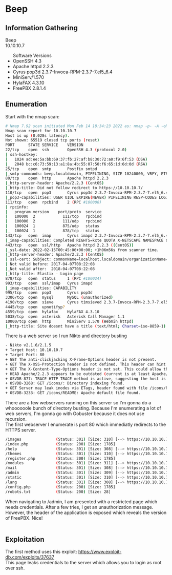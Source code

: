# Beep

## Information Gathering
Beep<br>
10.10.10.7<br>

<ul>Software Versions
	<li>OpenSSH 4.3</li>
	<li>Apache httpd 2.2.3</li>
	<li>Cyrus pop3d 2.3.7-Invoca-RPM-2.3.7-7.el5_6.4</li>
	<li>MiniServ/1.570</li>
	<li>HylaFAX 4.3.10</li>
	<li>FreePBX 2.8.1.4</li>
</ul>

## Enumeration
Start with the nmap scan:<br>
```bash
# Nmap 7.92 scan initiated Mon Feb 14 18:34:23 2022 as: nmap -p- -A -oN nmap/all_ports.nmap -Pn 10.10.10.7
Nmap scan report for 10.10.10.7
Host is up (0.028s latency).
Not shown: 65519 closed tcp ports (reset)
PORT      STATE SERVICE    VERSION
22/tcp    open  ssh        OpenSSH 4.3 (protocol 2.0)
| ssh-hostkey: 
|   1024 ad:ee:5a:bb:69:37:fb:27:af:b8:30:72:a0:f9:6f:53 (DSA)
|_  2048 bc:c6:73:59:13:a1:8a:4b:55:07:50:f6:65:1d:6d:0d (RSA)
25/tcp    open  smtp       Postfix smtpd
|_smtp-commands: beep.localdomain, PIPELINING, SIZE 10240000, VRFY, ETRN, ENHANCEDSTATUSCODES, 8BITMIME, DSN
80/tcp    open  http       Apache httpd 2.2.3
|_http-server-header: Apache/2.2.3 (CentOS)
|_http-title: Did not follow redirect to https://10.10.10.7/
110/tcp   open  pop3       Cyrus pop3d 2.3.7-Invoca-RPM-2.3.7-7.el5_6.4
|_pop3-capabilities: USER UIDL EXPIRE(NEVER) PIPELINING RESP-CODES LOGIN-DELAY(0) STLS IMPLEMENTATION(Cyrus POP3 server v2) AUTH-RESP-CODE APOP TOP
111/tcp   open  rpcbind    2 (RPC #100000)
| rpcinfo: 
|   program version    port/proto  service
|   100000  2            111/tcp   rpcbind
|   100000  2            111/udp   rpcbind
|   100024  1            875/udp   status
|_  100024  1            878/tcp   status
143/tcp   open  imap       Cyrus imapd 2.3.7-Invoca-RPM-2.3.7-7.el5_6.4
|_imap-capabilities: Completed RIGHTS=kxte QUOTA X-NETSCAPE NAMESPACE OK IMAP4rev1 THREAD=ORDEREDSUBJECT THREAD=REFERENCES IMAP4 ATOMIC SORT UIDPLUS SORT=MODSEQ UNSELECT BINARY NO CATENATE CHILDREN ACL ANNOTATEMORE MULTIAPPEND STARTTLS CONDSTORE LISTEXT URLAUTHA0001 LITERAL+ IDLE LIST-SUBSCRIBED RENAME MAILBOX-REFERRALS ID
443/tcp   open  ssl/http   Apache httpd 2.2.3 ((CentOS))
|_ssl-date: 2022-02-15T00:45:06+00:00; +1h06m56s from scanner time.
|_http-server-header: Apache/2.2.3 (CentOS)
| ssl-cert: Subject: commonName=localhost.localdomain/organizationName=SomeOrganization/stateOrProvinceName=SomeState/countryName=--
| Not valid before: 2017-04-07T08:22:08
|_Not valid after:  2018-04-07T08:22:08
|_http-title: Elastix - Login page
878/tcp   open  status     1 (RPC #100024)
993/tcp   open  ssl/imap   Cyrus imapd
|_imap-capabilities: CAPABILITY
995/tcp   open  pop3       Cyrus pop3d
3306/tcp  open  mysql      MySQL (unauthorized)
4190/tcp  open  sieve      Cyrus timsieved 2.3.7-Invoca-RPM-2.3.7-7.el5_6.4 (included w/cyrus imap)
4445/tcp  open  upnotifyp?
4559/tcp  open  hylafax    HylaFAX 4.3.10
5038/tcp  open  asterisk   Asterisk Call Manager 1.1
10000/tcp open  http       MiniServ 1.570 (Webmin httpd)
|_http-title: Site doesnt have a title (text/html; Charset=iso-8859-1).
```
There is a web server so I run Nikto and directory busting
```bash
- Nikto v2.1.6/2.1.5
+ Target Host: 10.10.10.7
+ Target Port: 80
+ GET The anti-clickjacking X-Frame-Options header is not present.
+ GET The X-XSS-Protection header is not defined. This header can hint to the user agent to protect against some forms of XSS
+ GET The X-Content-Type-Options header is not set. This could allow the user agent to render the content of the site in a different fashion to the MIME type
+ HEAD Apache/2.2.3 appears to be outdated (current is at least Apache/2.4.37). Apache 2.2.34 is the EOL for the 2.x branch.
+ OSVDB-877: TRACE HTTP TRACE method is active, suggesting the host is vulnerable to XST
+ OSVDB-3268: GET /icons/: Directory indexing found.
+ GET Server may leak inodes via ETags, header found with file /icons/README, inode: 884871, size: 4872, mtime: Thu Jun 24 15:46:08 2010
+ OSVDB-3233: GET /icons/README: Apache default file found.
```
There are a few webservers running on this server so I'm gonna do a whoooooole bunch of directory busting. Because I'm enumerating a lot of web servers, I'm gonna go with Gobuster because it does not use recursion.<br>
The first webserver I enumerate is port 80 which immediatly redirects to the HTTPS server.
```bash
/images               (Status: 301) [Size: 310] [--> https://10.10.10.7/images/]
/index.php            (Status: 200) [Size: 1785]
/help                 (Status: 301) [Size: 308] [--> https://10.10.10.7/help/]
/themes               (Status: 301) [Size: 310] [--> https://10.10.10.7/themes/]
/register.php         (Status: 200) [Size: 1785]
/modules              (Status: 301) [Size: 311] [--> https://10.10.10.7/modules/]
/mail                 (Status: 301) [Size: 308] [--> https://10.10.10.7/mail/]
/admin                (Status: 301) [Size: 309] [--> https://10.10.10.7/admin/]
/static               (Status: 301) [Size: 310] [--> https://10.10.10.7/static/]
/lang                 (Status: 301) [Size: 308] [--> https://10.10.10.7/lang/]
/config.php           (Status: 200) [Size: 1785]
/robots.txt           (Status: 200) [Size: 28]
```
When navigating to /admin, I am presented with a restricted page which needs credentials. After a few tries, I get an unauthorization message. However, the header of the application is exposed which reveals the version of FreePBX. Nice!<br><br>
## Exploitation
The first method uses this exploit: https://www.exploit-db.com/exploits/37637 <br>
This page leaks credentials to the server which allows you to login as root over ssh. 
